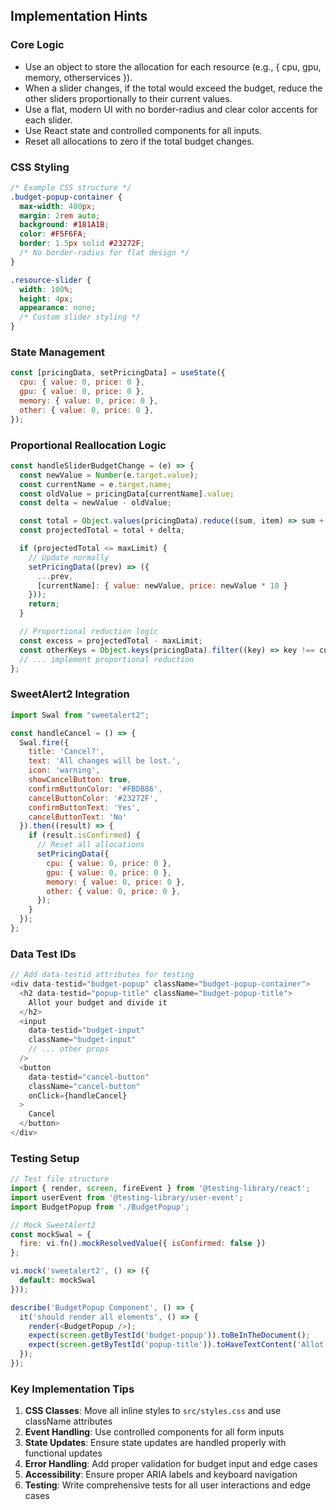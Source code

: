 ## Implementation Hints

### Core Logic
- Use an object to store the allocation for each resource (e.g., { cpu, gpu, memory, otherservices }).
- When a slider changes, if the total would exceed the budget, reduce the other sliders proportionally to their current values.
- Use a flat, modern UI with no border-radius and clear color accents for each slider.
- Use React state and controlled components for all inputs.
- Reset all allocations to zero if the total budget changes.

### CSS Styling
```css
/* Example CSS structure */
.budget-popup-container {
  max-width: 480px;
  margin: 2rem auto;
  background: #181A1B;
  color: #F5F6FA;
  border: 1.5px solid #23272F;
  /* No border-radius for flat design */
}

.resource-slider {
  width: 100%;
  height: 4px;
  appearance: none;
  /* Custom slider styling */
}
```

### State Management
```javascript
const [pricingData, setPricingData] = useState({
  cpu: { value: 0, price: 0 },
  gpu: { value: 0, price: 0 },
  memory: { value: 0, price: 0 },
  other: { value: 0, price: 0 },
});
```

### Proportional Reallocation Logic
```javascript
const handleSliderBudgetChange = (e) => {
  const newValue = Number(e.target.value);
  const currentName = e.target.name;
  const oldValue = pricingData[currentName].value;
  const delta = newValue - oldValue;

  const total = Object.values(pricingData).reduce((sum, item) => sum + item.value, 0);
  const projectedTotal = total + delta;

  if (projectedTotal <= maxLimit) {
    // Update normally
    setPricingData((prev) => ({
      ...prev,
      [currentName]: { value: newValue, price: newValue * 10 }
    }));
    return;
  }

  // Proportional reduction logic
  const excess = projectedTotal - maxLimit;
  const otherKeys = Object.keys(pricingData).filter((key) => key !== currentName);
  // ... implement proportional reduction
};
```

### SweetAlert2 Integration
```javascript
import Swal from "sweetalert2";

const handleCancel = () => {
  Swal.fire({
    title: 'Cancel?',
    text: 'All changes will be lost.',
    icon: 'warning',
    showCancelButton: true,
    confirmButtonColor: '#FBDB86',
    cancelButtonColor: '#23272F',
    confirmButtonText: 'Yes',
    cancelButtonText: 'No'
  }).then((result) => {
    if (result.isConfirmed) {
      // Reset all allocations
      setPricingData({
        cpu: { value: 0, price: 0 },
        gpu: { value: 0, price: 0 },
        memory: { value: 0, price: 0 },
        other: { value: 0, price: 0 },
      });
    }
  });
};
```

### Data Test IDs
```javascript
// Add data-testid attributes for testing
<div data-testid="budget-popup" className="budget-popup-container">
  <h2 data-testid="popup-title" className="budget-popup-title">
    Allot your budget and divide it
  </h2>
  <input 
    data-testid="budget-input" 
    className="budget-input"
    // ... other props
  />
  <button 
    data-testid="cancel-button" 
    className="cancel-button"
    onClick={handleCancel}
  >
    Cancel
  </button>
</div>
```

### Testing Setup
```javascript
// Test file structure
import { render, screen, fireEvent } from '@testing-library/react';
import userEvent from '@testing-library/user-event';
import BudgetPopup from './BudgetPopup';

// Mock SweetAlert2
const mockSwal = {
  fire: vi.fn().mockResolvedValue({ isConfirmed: false })
};

vi.mock('sweetalert2', () => ({
  default: mockSwal
}));

describe('BudgetPopup Component', () => {
  it('should render all elements', () => {
    render(<BudgetPopup />);
    expect(screen.getByTestId('budget-popup')).toBeInTheDocument();
    expect(screen.getByTestId('popup-title')).toHaveTextContent('Allot your budget and divide it');
  });
});
```

### Key Implementation Tips
1. **CSS Classes**: Move all inline styles to `src/styles.css` and use className attributes
2. **Event Handling**: Use controlled components for all form inputs
3. **State Updates**: Ensure state updates are handled properly with functional updates
4. **Error Handling**: Add proper validation for budget input and edge cases
5. **Accessibility**: Ensure proper ARIA labels and keyboard navigation
6. **Testing**: Write comprehensive tests for all user interactions and edge cases 